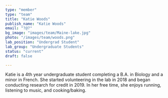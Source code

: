 ```yaml
---
type: "member"
type: "team"
title: "Katie Woods"
publish_name: "Katie Woods"
email: "?@?"
bg_image: "images/team/Maine-lake.jpg"
photo: "/images/team/woods.png"
lab_position: "Undergrad Student"
lab_group: "Undergraduate Students"
status: "current"
draft: false

---
```

Katie is a 4th year undergraduate student completing a B.A. in Biology and a minor in French. She started volunteering in the lab in 2018 and began conducting research for credit in 2019. In her free time, she enjoys running, listening to music, and cooking/baking.